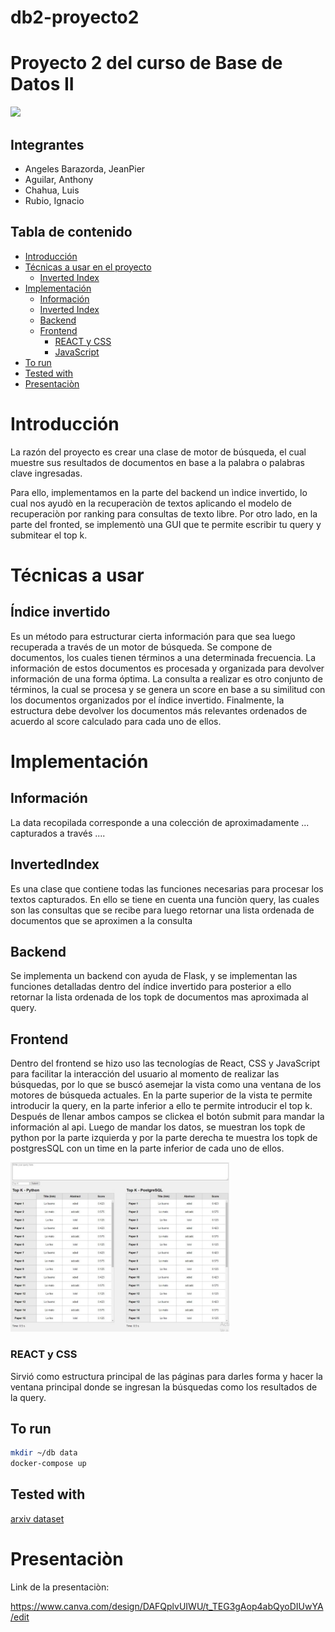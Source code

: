 # db2-proyecto2


# Proyecto 2 del curso de Base de Datos II
<img src="https://upload.wikimedia.org/wikipedia/commons/7/7a/UTEC.jpg" width="200">

## **Integrantes**
* Angeles Barazorda, JeanPier
* Aguilar, Anthony
* Chahua, Luis
* Rubio, Ignacio


## **Tabla de contenido**
* [Introducción](#introducción)
* [Técnicas a usar en el proyecto](#técnicas-a-usar)
  * [Inverted Index](#índice-invertido)
* [Implementación](#implementación)
    * [Información](#información)
    * [Inverted Index](#data-recovery)
    * [Backend](#Backend)
    * [Frontend](#Frontend)
      * [REACT y CSS](#html-y-css)
      * [JavaScript](#javascript)
* [To run](#pruebas)
* [Tested with](#pruebas)
* [Presentaciòn](#pruebas)

# **Introducción**
La razón del proyecto es crear una clase de motor de búsqueda, el cual muestre sus resultados de documentos en base a la palabra o palabras clave ingresadas.       

Para ello, implementamos en la parte del backend un ìndice invertido, lo cual nos ayudò en la recuperaciòn de textos aplicando el modelo de recuperaciòn por ranking para consultas de texto libre. Por otro lado, en la parte del fronted, se implementò una GUI que te permite escribir tu query y submitear el top k.
# **Técnicas a usar**

## **Índice invertido**
Es un método para estructurar cierta información para que sea luego recuperada a través de un motor de búsqueda. Se compone de documentos, los cuales tienen términos a una determinada frecuencia. La información de estos documentos es procesada y organizada para devolver información de una forma óptima. La consulta a realizar es otro conjunto de términos, la cual se procesa y se genera un score en base a su similitud con los documentos organizados por el índice invertido. Finalmente, la estructura debe devolver los documentos más relevantes ordenados de acuerdo al score calculado para cada uno de ellos.

# **Implementación**
## **Información**
La data recopilada corresponde a una colección de aproximadamente ... capturados a través ....

## **InvertedIndex**
Es una clase que contiene todas las funciones necesarias para procesar los textos capturados. En ello se tiene en cuenta una funciòn query, las cuales son las consultas que se recibe para luego retornar una lista ordenada de documentos que se aproximen a la consulta


## **Backend**
Se implementa un backend con ayuda de Flask, y se implementan las funciones detalladas dentro del índice invertido para posterior a ello retornar la lista ordenada de los topk de documentos mas aproximada al query.

## **Frontend**

Dentro del frontend se hizo uso las tecnologías de React, CSS y JavaScript para facilitar la interacción del usuario al momento de realizar las búsquedas, por lo que se buscó asemejar la vista como una ventana de los motores de búsqueda actuales. En la parte superior de la vista te permite introducir la query, en la parte inferior a ello te permite introducir el top k. Después de llenar ambos campos se clickea el botón submit para mandar la información al api. Luego de mandar los datos, se muestran los topk de python por la parte izquierda y por la parte derecha te muestra los topk de postgresSQL con un time en la parte inferior de cada uno de ellos.

<img src="src/topk.jpg" width="350">

### **REACT y CSS**
Sirvió como estructura principal de las páginas para darles forma y hacer la ventana principal donde se ingresan la búsquedas como los resultados de la query.

## To run
```sh
mkdir ~/db data
docker-compose up
```

## Tested with

[arxiv dataset](https://www.kaggle.com/datasets/Cornell-University/arxiv)


# **Presentaciòn**
Link de la presentaciòn:

https://www.canva.com/design/DAFQplvUIWU/t_TEG3gAop4abQyoDIUwYA/edit
